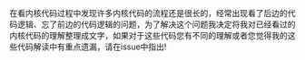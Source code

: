 在看内核代码过程中发现许多内核代码的流程还是很长的，经常出现看了后边的代码逻辑、忘了前边的代码逻辑的问题，为了解决这个问题我决定将我对已经看过的内核代码的理解整理成文字，如果对于这些代码您有不同的理解或者您觉得我的这些代码解读中有重点遗漏，请在issue中指出!
